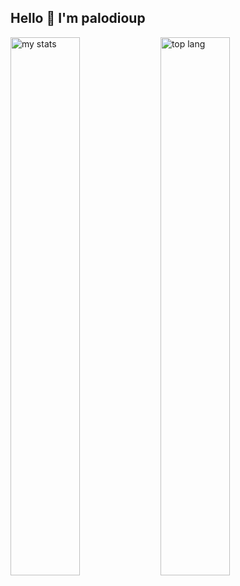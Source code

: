 ## Hello 👋 I'm palodioup

<img alt="my stats" align= "left" width="47%" src="https://github-readme-stats.vercel.app/api?username=flave1"/>

<img alt="top lang" align= "left" width="47%" src="https://github-readme-stats.vercel.app/api/top-langs/?username=flave1&layout=compact"/>

